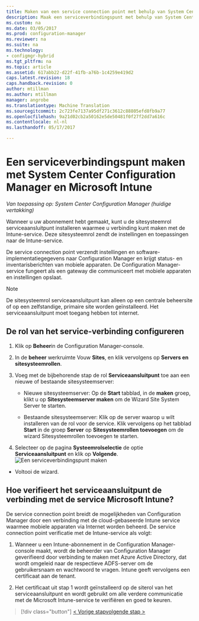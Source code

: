 ```yaml
---
title: Maken van een service connection point met behulp van System Center Configuration Manager | Microsoft-documenten
description: Maak een serviceverbindingspunt met behulp van System Center Configuration Manager.
ms.custom: na
ms.date: 03/05/2017
ms.prod: configuration-manager
ms.reviewer: na
ms.suite: na
ms.technology:
- configmgr-hybrid
ms.tgt_pltfrm: na
ms.topic: article
ms.assetid: 617abb22-d22f-41fb-a76b-1c4259e419d2
caps.latest.revision: 18
caps.handback.revision: 0
author: mtillman
ms.author: mtillman
manager: angrobe
ms.translationtype: Machine Translation
ms.sourcegitcommit: 2c723fe7137a95df271c3612c88805efd8fb9a77
ms.openlocfilehash: 9a21d02cb2a50162e5de50481f0f27f2dd7a616c
ms.contentlocale: nl-nl
ms.lasthandoff: 05/17/2017

---
```

# <a name="create-a-service-connection-point-with-system-center-configuration-manager-and-microsoft-intune"></a>Een serviceverbindingspunt maken met System Center Configuration Manager en Microsoft Intune

*Van toepassing op: System Center Configuration Manager (huidige vertakking)*

Wanneer u uw abonnement hebt gemaakt, kunt u de sitesysteemrol serviceaansluitpunt installeren waarmee u verbinding kunt maken met de Intune-service. Deze sitesysteemrol zendt de instellingen en toepassingen naar de Intune-service.

 De service connection point verzendt instellingen en software-implementatiegegevens naar Configuration Manager en krijgt status- en inventarisberichten van mobiele apparaten. De Configuration Manager-service fungeert als een gateway die communiceert met mobiele apparaten en instellingen opslaat.

> [!NOTE]
>  De sitesysteemrol serviceaansluitpunt kan alleen op een centrale beheersite of op een zelfstandige, primaire site worden geïnstalleerd. Het serviceaansluitpunt moet toegang hebben tot internet.


## <a name="configure-the-service-connection-point-role"></a>De rol van het service-verbinding configureren

1.  Klik op **Beheer**in de Configuration Manager-console.

2.  In de **beheer** werkruimte Vouw **Sites**, en klik vervolgens op **Servers en sitesysteemrollen**.

3.  Voeg met de bijbehorende stap de rol **Serviceaansluitpunt** toe aan een nieuwe of bestaande sitesysteemserver:

    -   Nieuwe sitesysteemserver: Op de **Start** tabblad, in de **maken** groep, klikt u op **Sitesysteemserver maken** om de Wizard Site System Server te starten.

    -   Bestaande sitesysteemserver: Klik op de server waarop u wilt installeren van de rol voor de service. Klik vervolgens op het tabblad **Start** in de groep **Server** op **Sitesysteemrollen toevoegen** om de wizard Sitesysteemrollen toevoegen te starten.

4.  Selecteer op de pagina **Systeemrolselectie** de optie **Serviceaansluitpunt** en klik op **Volgende**.
![Een serviceverbindingspunt maken](../media/mdm-service-connection-point.png)

* Voltooi de wizard.

## <a name="how-does-the-service-connection-point-authenticate-with-the-microsoft-intune-service"></a>Hoe verifieert het serviceaansluitpunt de verbinding met de service Microsoft Intune?
 De service connection point breidt de mogelijkheden van Configuration Manager door een verbinding met de cloud-gebaseerde Intune service waarmee mobiele apparaten via Internet worden beheerd. De service connection point verificatie met de Intune-service als volgt:

1.  Wanneer u een Intune-abonnement in de Configuration Manager-console maakt, wordt de beheerder van Configuration Manager geverifieerd door verbinding te maken met Azure Active Directory, dat wordt omgeleid naar de respectieve ADFS-server om de gebruikersnaam en wachtwoord te vragen. Intune geeft vervolgens een certificaat aan de tenant.

2.  Het certificaat uit stap 1 wordt geïnstalleerd op de siterol van het serviceaansluitpunt en wordt gebruikt om alle verdere communicatie met de Microsoft Intune-service te verifiëren en goed te keuren.

> [!div class="button"]
[< Vorige stap](terms-and-conditions.md)[volgende stap >  ](enable-platform-enrollment.md)

